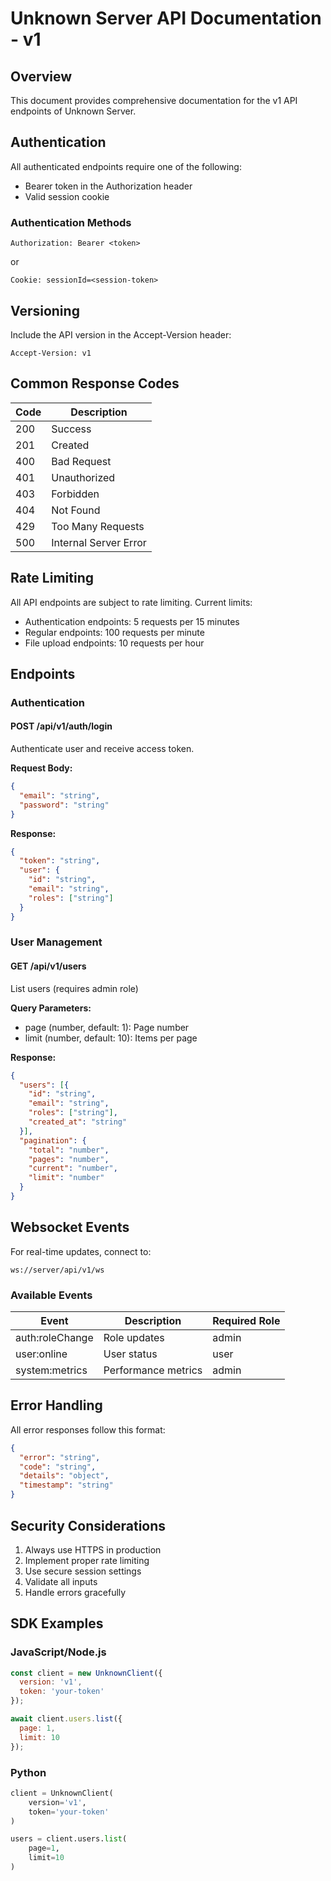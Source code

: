 # Unknown Server API Documentation - v1

## Overview

This document provides comprehensive documentation for the v1 API endpoints of Unknown Server.

## Authentication

All authenticated endpoints require one of the following:
- Bearer token in the Authorization header
- Valid session cookie

### Authentication Methods

```http
Authorization: Bearer <token>
```
or
```http
Cookie: sessionId=<session-token>
```

## Versioning

Include the API version in the Accept-Version header:
```http
Accept-Version: v1
```

## Common Response Codes

| Code | Description |
|------|-------------|
| 200  | Success |
| 201  | Created |
| 400  | Bad Request |
| 401  | Unauthorized |
| 403  | Forbidden |
| 404  | Not Found |
| 429  | Too Many Requests |
| 500  | Internal Server Error |

## Rate Limiting

All API endpoints are subject to rate limiting. Current limits:
- Authentication endpoints: 5 requests per 15 minutes
- Regular endpoints: 100 requests per minute
- File upload endpoints: 10 requests per hour

## Endpoints

### Authentication

#### POST /api/v1/auth/login
Authenticate user and receive access token.

**Request Body:**
```json
{
  "email": "string",
  "password": "string"
}
```

**Response:**
```json
{
  "token": "string",
  "user": {
    "id": "string",
    "email": "string",
    "roles": ["string"]
  }
}
```

### User Management

#### GET /api/v1/users
List users (requires admin role)

**Query Parameters:**
- page (number, default: 1): Page number
- limit (number, default: 10): Items per page

**Response:**
```json
{
  "users": [{
    "id": "string",
    "email": "string",
    "roles": ["string"],
    "created_at": "string"
  }],
  "pagination": {
    "total": "number",
    "pages": "number",
    "current": "number",
    "limit": "number"
  }
}
```

## Websocket Events

For real-time updates, connect to:
```
ws://server/api/v1/ws
```

### Available Events

| Event | Description | Required Role |
|-------|-------------|---------------|
| auth:roleChange | Role updates | admin |
| user:online | User status | user |
| system:metrics | Performance metrics | admin |

## Error Handling

All error responses follow this format:
```json
{
  "error": "string",
  "code": "string",
  "details": "object",
  "timestamp": "string"
}
```

## Security Considerations

1. Always use HTTPS in production
2. Implement proper rate limiting
3. Use secure session settings
4. Validate all inputs
5. Handle errors gracefully

## SDK Examples

### JavaScript/Node.js
```javascript
const client = new UnknownClient({
  version: 'v1',
  token: 'your-token'
});

await client.users.list({
  page: 1,
  limit: 10
});
```

### Python
```python
client = UnknownClient(
    version='v1',
    token='your-token'
)

users = client.users.list(
    page=1,
    limit=10
)